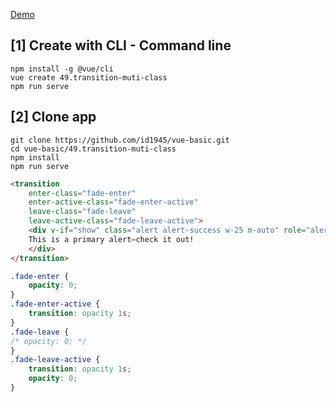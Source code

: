 [Demo](https://id1945.github.io/vue-basic/49.transition-muti-class/dist "Demo")

## [1] Create with CLI - Command line
```
npm install -g @vue/cli
vue create 49.transition-muti-class
npm run serve
```

## [2] Clone app
```
git clone https://github.com/id1945/vue-basic.git
cd vue-basic/49.transition-muti-class
npm install
npm run serve
```

````html
<transition
    enter-class="fade-enter"
    enter-active-class="fade-enter-active"
    leave-class="fade-leave"
    leave-active-class="fade-leave-active">
    <div v-if="show" class="alert alert-success w-25 m-auto" role="alert">
    This is a primary alert—check it out!
    </div>
</transition>
````
````css
.fade-enter {
    opacity: 0;
}
.fade-enter-active {
    transition: opacity 1s;
}
.fade-leave {
/* opacity: 0; */
}
.fade-leave-active {
    transition: opacity 1s;
    opacity: 0;
}
````